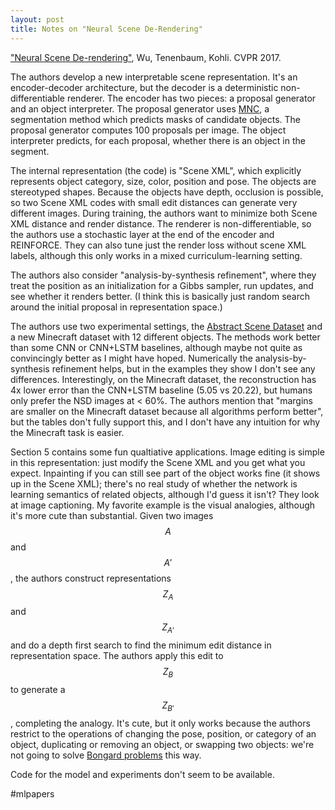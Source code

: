 ```yaml
---
layout: post
title: Notes on "Neural Scene De-Rendering"
---
```


["Neural Scene De-rendering"](http://nsd.csail.mit.edu/), Wu, Tenenbaum, Kohli. CVPR 2017.

The authors develop a new interpretable scene representation. It's an encoder-decoder architecture, but the decoder is a deterministic non-differentiable renderer. The encoder has two pieces: a proposal generator and an object interpreter. The proposal generator uses [MNC](https://arxiv.org/abs/1512.04412), a segmentation method which predicts masks of candidate objects. The proposal generator computes 100 proposals per image. The object interpreter predicts, for each proposal, whether there is an object in the segment.

The internal representation (the code) is "Scene XML", which explicitly represents object category, size, color, position and pose. The objects are stereotyped shapes. Because the objects have depth, occlusion is possible, so two Scene XML codes with small edit distances can generate very different images. During training, the authors want to minimize both Scene XML distance and render distance. The renderer is non-differentiable, so the authors use a stochastic layer at the end of the encoder and REINFORCE. They can also tune just the render loss without scene XML labels, although this only works in a mixed curriculum-learning setting.

The authors also consider "analysis-by-synthesis refinement", where they treat the position as an initialization for a Gibbs sampler, run updates, and see whether it renders better. (I think this is basically just random search around the initial proposal in representation space.)

The authors use two experimental settings, the [Abstract Scene Dataset](https://vision.ece.vt.edu/clipart/) and a new Minecraft dataset with 12 different objects. The methods work better than some CNN or CNN+LSTM baselines, although maybe not quite as convincingly better as I might have hoped. Numerically the analysis-by-synthesis refinement helps, but in the examples they show I don't see any differences. Interestingly, on the Minecraft dataset, the reconstruction has 4x lower error than the CNN+LSTM baseline (5.05 vs 20.22), but humans only prefer the NSD images at < 60%. The authors mention that "margins are smaller on the Minecraft dataset because all algorithms perform better", but the tables don't fully support this, and I don't have any intuition for why the Minecraft task is easier. 

Section 5 contains some fun qualtiative applications. Image editing is simple in this representation: just modify the Scene XML and you get what you expect. Inpainting if you can still see part of the object works fine (it shows up in the Scene XML); there's no real study of whether the network is learning semantics of related objects, although I'd guess it isn't? They look at image captioning. My favorite example is the visual analogies, although it's more cute than substantial. Given two images $$A$$ and $$A'$$, the authors construct representations $$Z_A$$ and $$Z_{A'}$$ and do a depth first search to find the minimum edit distance in representation space. The authors apply this edit to $$Z_B$$ to generate a $$Z_{B'}$$, completing the analogy. It's cute, but it only works because the authors restrict to the operations of changing the pose, position, or category of an object, duplicating or removing an object, or swapping two objects: we're not going to solve [Bongard problems](https://en.wikipedia.org/wiki/Bongard_problems) this way.

Code for the model and experiments don't seem to be available.

#mlpapers
